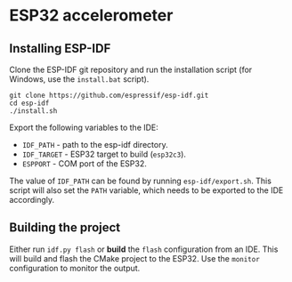 # ESP32 accelerometer

## Installing ESP-IDF

Clone the ESP-IDF git repository and run the installation script (for Windows,
use the `install.bat` script).

    git clone https://github.com/espressif/esp-idf.git
    cd esp-idf
    ./install.sh

Export the following variables to the IDE:

 - `IDF_PATH` - path to the esp-idf directory.
 - `IDF_TARGET` - ESP32 target to build (`esp32c3`).
 - `ESPPORT` - COM port of the ESP32.

The value of `IDF_PATH` can be found by running `esp-idf/export.sh`. This script
will also set the `PATH` variable, which needs to be exported to the IDE accordingly.

## Building the project

Either run `idf.py flash` or **build** the `flash` configuration from an IDE.
This will build and flash the CMake project to the ESP32. Use the `monitor`
configuration to monitor the output.